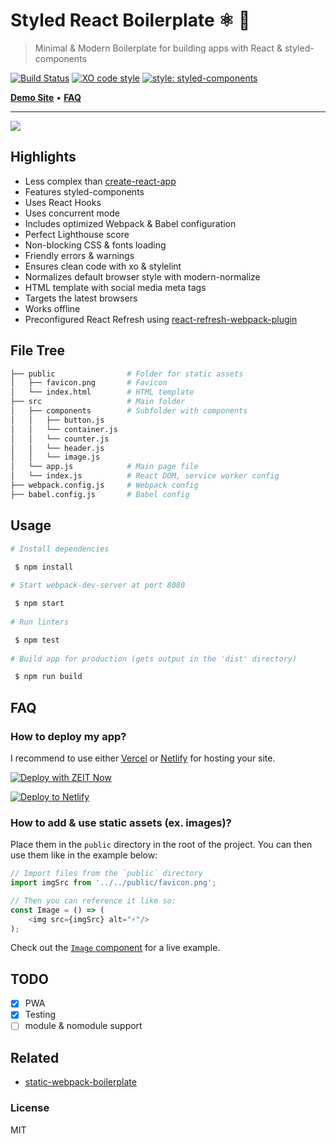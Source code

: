 # Styled React Boilerplate ⚛️ 💅

> Minimal & Modern Boilerplate for building apps with React & styled-components

[![Build Status](https://travis-ci.org/xxczaki/styled-react-boilerplate.svg?branch=master)](https://travis-ci.org/xxczaki/styled-react-boilerplate)
[![XO code style](https://img.shields.io/badge/code_style-XO-5ed9c7.svg)](https://github.com/xojs/xo)
[![style: styled-components](https://img.shields.io/badge/style-%F0%9F%92%85%20styled--components-orange.svg?colorB=daa357&colorA=db748e)](https://github.com/styled-components/styled-components)

[**Demo Site**](https://styled-react-boilerplate.now.sh) •
[**FAQ**](#faq)

---

![](https://lighthouse.now.sh/?perf=100&pwa=100&a11y=100&bp=100&seo=100)

## Highlights

- Less complex than [create-react-app](https://github.com/facebook/create-react-app)
- Features styled-components
- Uses React Hooks
- Uses concurrent mode
- Includes optimized Webpack & Babel configuration
- Perfect Lighthouse score
- Non-blocking CSS & fonts loading
- Friendly errors & warnings
- Ensures clean code with xo & stylelint
- Normalizes default browser style with modern-normalize
- HTML template with social media meta tags
- Targets the latest browsers
- Works offline
- Preconfigured React Refresh using [react-refresh-webpack-plugin](https://github.com/pmmmwh/react-refresh-webpack-plugin)

## File Tree
```bash
├── public                # Folder for static assets
│   ├── favicon.png       # Favicon
│   └── index.html        # HTML template
├── src                   # Main folder
│   ├── components        # Subfolder with components
│   │   ├── button.js
│   │   └── container.js
│   │   └── counter.js
│   │   └── header.js
│   │   └── image.js 
│   └── app.js            # Main page file
│   └── index.js          # React DOM, service worker config
├── webpack.config.js     # Webpack config
├── babel.config.js       # Babel config
```

## Usage
```bash
# Install dependencies

 $ npm install
 
# Start webpack-dev-server at port 8080

 $ npm start
 
# Run linters

 $ npm test
 
# Build app for production (gets output in the 'dist' directory)

 $ npm run build
```

## FAQ

### How to deploy my app?

I recommend to use either [Vercel](https://vercel.com) or [Netlify](https://netlify.com) for hosting your site.

[![Deploy with ZEIT Now](https://vercel.com/button)](https://vercel.com/new/project?template=https://github.com/xxczaki/styled-react-boilerplate)

[![Deploy to Netlify](https://www.netlify.com/img/deploy/button.svg)](https://app.netlify.com/start/deploy?repository=https://github.com/xxczaki/styled-react-boilerplate)

### How to add & use static assets (ex. images)?

Place them in the `public` directory in the root of the project. You can then use them like in the example below:

```js
// Import files from the `public` directory
import imgSrc from '../../public/favicon.png';

// Then you can reference it like so:
const Image = () => (
	<img src={imgSrc} alt="⚡"/>
);
```

Check out the [`Image` component](src/components/image.js) for a live example.

## TODO

- [x] PWA
- [x] Testing
- [ ] module & nomodule support

## Related

- [static-webpack-boilerplate](https://github.com/xxczaki/static-webpack-boilerplate)

### License

MIT
